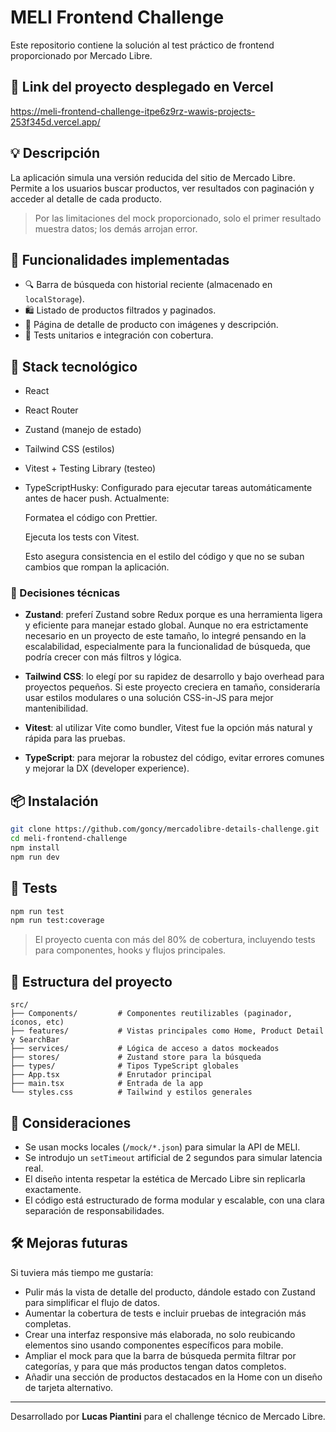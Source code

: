 # MELI Frontend Challenge

Este repositorio contiene la solución al test práctico de frontend proporcionado por Mercado Libre.

## 🔗 Link del proyecto desplegado en Vercel

https://meli-frontend-challenge-itpe6z9rz-wawis-projects-253f345d.vercel.app/

## 💡 Descripción

La aplicación simula una versión reducida del sitio de Mercado Libre. Permite a los usuarios buscar productos, ver resultados con paginación y acceder al detalle de cada producto.

> Por las limitaciones del mock proporcionado, solo el primer resultado muestra datos; los demás arrojan error.

## 🚀 Funcionalidades implementadas

- 🔍 Barra de búsqueda con historial reciente (almacenado en `localStorage`).
- 🛍️ Listado de productos filtrados y paginados.
- 📄 Página de detalle de producto con imágenes y descripción.
- 🧪 Tests unitarios e integración con cobertura.

## 🧱 Stack tecnológico

- React
- React Router
- Zustand (manejo de estado)
- Tailwind CSS (estilos)
- Vitest + Testing Library (testeo)
- TypeScriptHusky: Configurado para ejecutar tareas automáticamente antes de hacer push. Actualmente:

  Formatea el código con Prettier.

  Ejecuta los tests con Vitest.

  Esto asegura consistencia en el estilo del código y que no se suban cambios que rompan la aplicación.

### 📌 Decisiones técnicas

- **Zustand**: preferí Zustand sobre Redux porque es una herramienta ligera y eficiente para manejar estado global. Aunque no era estrictamente necesario en un proyecto de este tamaño, lo integré pensando en la escalabilidad, especialmente para la funcionalidad de búsqueda, que podría crecer con más filtros y lógica.
- **Tailwind CSS**: lo elegí por su rapidez de desarrollo y bajo overhead para proyectos pequeños. Si este proyecto creciera en tamaño, consideraría usar estilos modulares o una solución CSS-in-JS para mejor mantenibilidad.

- **Vitest**: al utilizar Vite como bundler, Vitest fue la opción más natural y rápida para las pruebas.

- **TypeScript**: para mejorar la robustez del código, evitar errores comunes y mejorar la DX (developer experience).

## 📦 Instalación

```bash
git clone https://github.com/goncy/mercadolibre-details-challenge.git
cd meli-frontend-challenge
npm install
npm run dev
```

## 🔧 Tests

```bash
npm run test
npm run test:coverage
```

> El proyecto cuenta con más del 80% de cobertura, incluyendo tests para componentes, hooks y flujos principales.

## 📁 Estructura del proyecto

```
src/
├── Components/         # Componentes reutilizables (paginador, íconos, etc)
├── features/           # Vistas principales como Home, Product Detail y SearchBar
├── services/           # Lógica de acceso a datos mockeados
├── stores/             # Zustand store para la búsqueda
├── types/              # Tipos TypeScript globales
├── App.tsx             # Enrutador principal
├── main.tsx            # Entrada de la app
└── styles.css          # Tailwind y estilos generales
```

## 📄 Consideraciones

- Se usan mocks locales (`/mock/*.json`) para simular la API de MELI.
- Se introdujo un `setTimeout` artificial de 2 segundos para simular latencia real.
- El diseño intenta respetar la estética de Mercado Libre sin replicarla exactamente.
- El código está estructurado de forma modular y escalable, con una clara separación de responsabilidades.

## 🛠️ Mejoras futuras

Si tuviera más tiempo me gustaría:

- Pulir más la vista de detalle del producto, dándole estado con Zustand para simplificar el flujo de datos.
- Aumentar la cobertura de tests e incluir pruebas de integración más completas.
- Crear una interfaz responsive más elaborada, no solo reubicando elementos sino usando componentes específicos para mobile.
- Ampliar el mock para que la barra de búsqueda permita filtrar por categorías, y para que más productos tengan datos completos.
- Añadir una sección de productos destacados en la Home con un diseño de tarjeta alternativo.

---

Desarrollado por **Lucas Piantini** para el challenge técnico de Mercado Libre.
